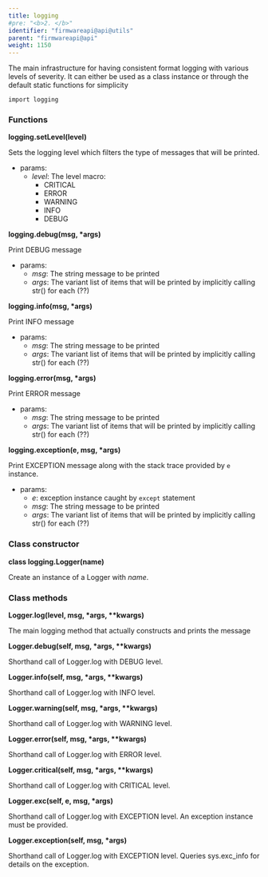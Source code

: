 ```yaml
---
title: logging
#pre: "<b>2. </b>"
identifier: "firmwareapi@api@utils"
parent: "firmwareapi@api"
weight: 1150
---
```


The main infrastructure for having consistent format logging with various levels of severity. It can either be used as a class instance or through the default static functions for simplicity

```
import logging
```

### Functions

**logging.setLevel(level)**

Sets the logging level which filters the type of messages that will be printed.

- params:
  - _level_: The level macro:
    - CRITICAL
    - ERROR
    - WARNING
    - INFO
    - DEBUG

**logging.debug(msg, \*args)**

Print DEBUG message

- params:
  - _msg_: The string message to be printed
  - _args_: The variant list of items that will be printed by implicitly calling str() for each (??)

**logging.info(msg, \*args)**

Print INFO message

- params:
  - _msg_: The string message to be printed
  - _args_: The variant list of items that will be printed by implicitly calling str() for each (??)

**logging.error(msg, \*args)**

Print ERROR message

- params:
  - _msg_: The string message to be printed
  - _args_: The variant list of items that will be printed by implicitly calling str() for each (??)

**logging.exception(e, msg, \*args)**

Print EXCEPTION message along with the stack trace provided by `e` instance.

- params:
  - _e_: exception instance caught by `except` statement
  - _msg_: The string message to be printed
  - _args_: The variant list of items that will be printed by implicitly calling str() for each (??)

### Class constructor

**class logging.Logger(name)**

Create an instance of a Logger with _name_.

### Class methods

**Logger.log(level, msg, \*args, \*\*kwargs)**

The main logging method that actually constructs and prints the message

**Logger.debug(self, msg, \*args, \*\*kwargs)**

Shorthand call of Logger.log with DEBUG level.

**Logger.info(self, msg, \*args, \*\*kwargs)**

Shorthand call of Logger.log with INFO level.

**Logger.warning(self, msg, \*args, \*\*kwargs)**

Shorthand call of Logger.log with WARNING level.

**Logger.error(self, msg, \*args, \*\*kwargs)**

Shorthand call of Logger.log with ERROR level.

**Logger.critical(self, msg, \*args, \*\*kwargs)**

Shorthand call of Logger.log with CRITICAL level.

**Logger.exc(self, e, msg, \*args)**

Shorthand call of Logger.log with EXCEPTION level. An exception instance must be provided.

**Logger.exception(self, msg, \*args)**

Shorthand call of Logger.log with EXCEPTION level. Queries sys.exc_info for details on the exception.
